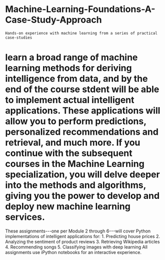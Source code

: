 # Machine-Learning-Foundations-A-Case-Study-Approach
    Hands-on experience with machine learning from a series of practical case-studies

# learn a broad range of machine learning methods for deriving intelligence from data, and by the end of the course stdent will be able to implement actual intelligent applications. These applications will allow you to perform predictions, personalized recommendations and retrieval, and much more. If you continue with the subsequent courses in the Machine Learning specialization, you will delve deeper into the methods and algorithms, giving you the power to develop and deploy new machine learning services.

 These assignments---one per Module 2 through 6---will cover Python implementations of intelligent applications for:
    1. Predicting house prices
    2. Analyzing the sentiment of product reviews
    3. Retrieving Wikipedia articles
    4. Recommending songs
    5. Classifying images with deep learning
All assignments use iPython notebooks for an interactive experience.
